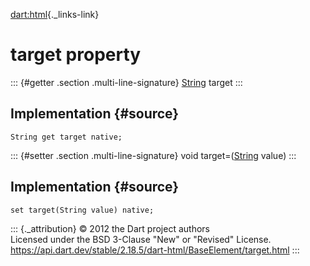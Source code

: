 [dart:html](../../dart-html/dart-html-library){._links-link}

target property
===============

::: {#getter .section .multi-line-signature}
[String](../../dart-core/string-class) target
:::

Implementation {#source}
--------------

``` {.language-dart data-language="dart"}
String get target native;
```

::: {#setter .section .multi-line-signature}
void target=([String](../../dart-core/string-class) value)
:::

Implementation {#source}
--------------

``` {.language-dart data-language="dart"}
set target(String value) native;
```

::: {._attribution}
© 2012 the Dart project authors\
Licensed under the BSD 3-Clause \"New\" or \"Revised\" License.\
<https://api.dart.dev/stable/2.18.5/dart-html/BaseElement/target.html>
:::
